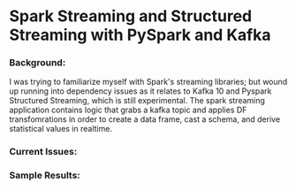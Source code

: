 <h1>Spark Streaming and Structured Streaming with PySpark and Kafka</h1>

<h3>Background:</h3>
I was trying to familiarize myself with Spark's streaming libraries; but wound up running into dependency issues as it relates to Kafka 10 and Pyspark Structured Streaming, which is still experimental. The spark streaming application contains logic that grabs a kafka topic and applies DF transfomrations in order to create a data frame, cast a schema, and derive statistical values in realtime.

<h3>Current Issues:</h3>

<h3>Sample Results:</h3>

